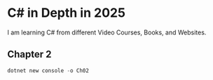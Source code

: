 # C# in Depth in 2025

I am learning C# from different Video Courses, Books, and Websites.

## Chapter 2

```powershell
dotnet new console -o Ch02
```
